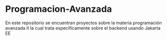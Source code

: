 # Programacion-Avanzada

En este repositorio se encuentran proyectos sobre la materia programación avanzada II la cual trata especificamente sobre el backend usando Jakarta EE
